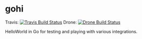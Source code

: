 gohi
====

Travis: [![Travis Build Status](https://travis-ci.org/benr/gohi.svg?branch=master)](https://travis-ci.org/benr/gohi)
Drone: [![Drone Build Status](http://drone.cuddletech.com/api/badges/benr/gohi/status.svg)](http://drone.cuddletech.com/benr/gohi)

HelloWorld in Go for testing and playing with various integrations.
